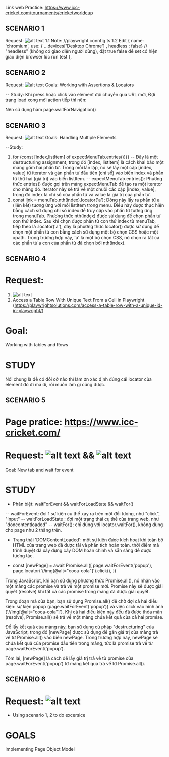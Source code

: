 Link web Practice: https://www.icc-cricket.com/tournaments/cricketworldcup

## SCENARIO 1
Request: ![alt text](image.png)
1.1 Note: //playwright.connfig.ts
1.2 Edit
{
      name: 'chromium',
      use: { ...devices['Desktop Chrome'] ,
      headless : false} // "headless" (không có giao diện người dùng), đặt true false để set có hiện giao diện browser lúc run test
    },

## SCENARIO 2
Request: ![alt text](image-1.png)
Goals: Working with Assertions & Locators

-- Study: Khi press hoặc click vào element đợi chuyển qua URL mới, Đợi trang load xong mới action tiếp thì nên:
 <!-- await page.getByPlaceholder('what are you looking for?').fill("Indian");
    const navigationPromise = page.waitForNavigation();
    await page.keyboard.press('Enter');
    await navigationPromise; -->
Nên sử dụng hàm page.waitForNavigation()

## SCENARIO 3
Request: ![alt text](image-2.png)
Goals: Handling Multiple Elements

--Study:
1. for (const [index,listItem] of expectMenuTab.entries()){}
-- Đây là một destructuring assignment, trong đó [index, listItem] là cách khai báo một mảng gồm hai phần tử. Trong mỗi lần lặp, nó sẽ lấy một cặp [index, value] từ iterator và gán phần tử đầu tiên (chỉ số) vào biến index và phần tử thứ hai (giá trị) vào biến listItem.
-- expectMenuTab.entries():  Phương thức entries() được gọi trên mảng expectMenuTab để tạo ra một iterator cho mảng đó. Iterator này sẽ trả về một chuỗi các cặp [index, value], trong đó index là chỉ số của phần tử và value là giá trị của phần tử.
2. const link = menuTab.nth(index).locator('a');
 Dòng này lấy ra phần tử a (liên kết) tương ứng với mỗi listItem trong menu. Điều này được thực hiện bằng cách sử dụng chỉ số index để truy cập vào phần tử tương ứng trong menuTab.
 Phương thức nth(index) được sử dụng để chọn phần tử con thứ index. Sau khi chọn được phần tử con thứ index từ menuTab, tiếp theo là .locator('a'), đây là phương thức locator() được sử dụng để chọn một phần tử con bằng cách sử dụng một bộ chọn CSS hoặc một xpath. Trong trường hợp này, 'a' là một bộ chọn CSS, nó chọn ra tất cả các phần tử a con của phần tử đã chọn bởi nth(index).

## SCENARIO 4
# Request: 
1. ![alt text](image-3.png)
2. Access a Table Row With Unique Text From a Cell in Playwright (https://playwrightsolutions.com/access-a-table-row-with-a-unique-id-in-playwright/)

# Goal: 
Working with tables and Rows

# STUDY
Nói chung là đề có đổi cỡ nào thì làm ơn xác định đúng cái locator của element đó đi má ơi, rồi muốn làm gì cũng được.

## SCENARIO 5

# Page pratice: https://www.icc-cricket.com/

# Request: ![alt text](image-4.png) && ![alt text](image-5.png)
Goal: New tab and wait for event

# STUDY
- Phân biệt: waitForEvent && waitForLoadState && waitFor()

-- waitForEvent: đợi 1 sự kiện cụ thể xảy ra trên một đối tượng, như "click", "input"
-- waitForLoadState : đợi một trạng thái cụ thể của trang web, như "doncontentloaded"
-- waitFor(): chỉ dùng với locator.waitFor(), không dùng cho page như 2 thằng trên. 

- Trạng thái 'DOMContentLoaded': một sự kiện được kích hoạt khi toàn bộ HTML của trang web đã được tải và phân tích hoàn toàn. thời điểm mà trình duyệt đã xây dựng cây DOM hoàn chỉnh và sẵn sàng để được tương tác.

- const [newPage] = await Promise.all([
            page.waitForEvent('popup'),
             page.locator('//img[@alt="coca-cola"]').click(),
        ])
  
Trong JavaScript, khi bạn sử dụng phương thức Promise.all(), nó nhận vào một mảng các promise và trả về một promise mới. Promise này sẽ được giải quyết (resolve) khi tất cả các promise trong mảng đã được giải quyết.

Trong đoạn mã của bạn, bạn sử dụng Promise.all() để chờ đợi cả hai điều kiện: sự kiện popup (page.waitForEvent('popup')) và việc click vào hình ảnh ('//img[@alt="coca-cola"]'). Khi cả hai điều kiện này đều đã được thỏa mãn (resolve), Promise.all() sẽ trả về một mảng chứa kết quả của cả hai promise.

Để lấy kết quả của mảng này, bạn sử dụng cú pháp "destructuring" của JavaScript, trong đó [newPage] được sử dụng để gán giá trị của mảng trả về từ Promise.all() vào biến newPage. Trong trường hợp này, newPage sẽ chứa kết quả của promise đầu tiên trong mảng, tức là promise trả về từ page.waitForEvent('popup').

Tóm lại, [newPage] là cách để lấy giá trị trả về từ promise của page.waitForEvent('popup') từ mảng kết quả trả về từ Promise.all().

## SCENARIO 6

# Request: ![alt text](image-6.png)
- Using scenario 1, 2 to do excersice 

# GOALS
Implementing Page Object Model



